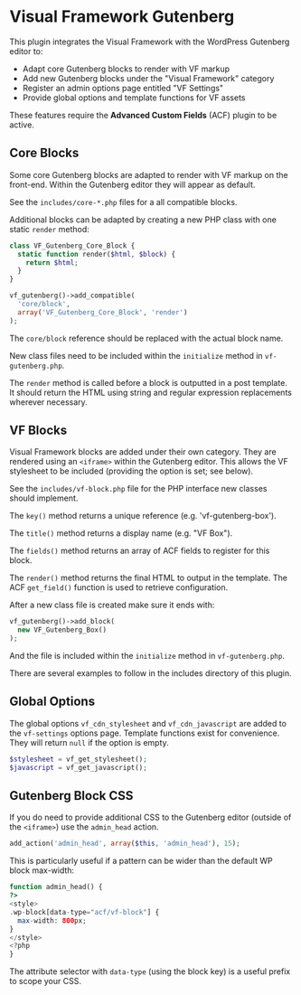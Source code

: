# Visual Framework Gutenberg

This plugin integrates the Visual Framework with the WordPress Gutenberg editor to:

* Adapt core Gutenberg blocks to render with VF markup
* Add new Gutenberg blocks under the "Visual Framework" category
* Register an admin options page entitled "VF Settings"
* Provide global options and template functions for VF assets

These features require the **Advanced Custom Fields** (ACF) plugin to be active.

## Core Blocks

Some core Gutenberg blocks are adapted to render with VF markup on the front-end. Within the Gutenberg editor they will appear as default.

See the `includes/core-*.php` files for a all compatible blocks.

Additional blocks can be adapted by creating a new PHP class with one static `render` method:

```php
class VF_Gutenberg_Core_Block {
  static function render($html, $block) {
    return $html;
  }
}

vf_gutenberg()->add_compatible(
  'core/block',
  array('VF_Gutenberg_Core_Block', 'render')
);
```

The `core/block` reference should be replaced with the actual block name.

New class files need to be included within the `initialize` method in `vf-gutenberg.php`.

The `render` method is called before a block is outputted in a post template. It should return the HTML using string and regular expression replacements wherever necessary.

## VF Blocks

Visual Framework blocks are added under their own category. They are rendered using an `<iframe>` within the Gutenberg editor. This allows the VF stylesheet to be included (providing the option is set; see below).

See the `includes/vf-block.php` file for the PHP interface new classes should implement.

The `key()` method returns a unique reference (e.g. 'vf-gutenberg-box').

The `title()` method returns a display name (e.g. "VF Box").

The `fields()` method returns an array of ACF fields to register for this block.

The `render()` method returns the final HTML to output in the template. The ACF `get_field()` function is used to retrieve configuration.

After a new class file is created make sure it ends with:

```php
vf_gutenberg()->add_block(
  new VF_Gutenberg_Box()
);
```

And the file is included within the `initialize` method in `vf-gutenberg.php`.

There are several examples to follow in the includes directory of this plugin.

## Global Options

The global options `vf_cdn_stylesheet` and `vf_cdn_javascript` are added to the `vf-settings` options page. Template functions exist for convenience. They will return `null` if the option is empty.

```php
$stylesheet = vf_get_stylesheet();
$javascript = vf_get_javascript();
```

## Gutenberg Block CSS

If you do need to provide additional CSS to the Gutenberg editor (outside of the `<iframe>`) use the `admin_head` action.

```php
add_action('admin_head', array($this, 'admin_head'), 15);
```

This is particularly useful if a pattern can be wider than the default WP block max-width:

```php
function admin_head() {
?>
<style>
.wp-block[data-type="acf/vf-block"] {
  max-width: 800px;
}
</style>
<?php
}
```

The attribute selector with `data-type` (using the block key) is a useful prefix to scope your CSS.
